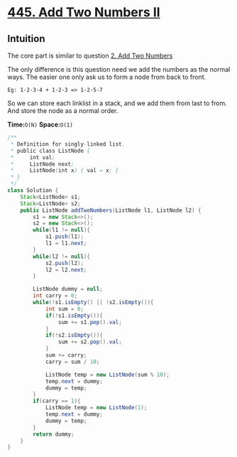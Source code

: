 
# [445. Add Two Numbers II](https://leetcode.com/problems/add-two-numbers-ii/)

## Intuition

The core part is similar to question [2. Add Two Numbers](https://leetcode.com/problems/add-two-numbers/)

The only difference is this question need we add the numbers as the normal ways. The easier one only ask us to form a node from back to front.

```Eg: 1-2-3-4 + 1-2-3 => 1-2-5-7```

So we can store each linklist in a stack, and we add them from last to from. And store the node as a normal order.

**Time:**`O(N)`
**Space:**`O(1)`

```java
/**
 * Definition for singly-linked list.
 * public class ListNode {
 *     int val;
 *     ListNode next;
 *     ListNode(int x) { val = x; }
 * }
 */
class Solution {
    Stack<ListNode> s1;
    Stack<ListNode> s2;
    public ListNode addTwoNumbers(ListNode l1, ListNode l2) {
        s1 = new Stack<>();
        s2 = new Stack<>();
        while(l1 != null){
            s1.push(l1);
            l1 = l1.next;
        }
        while(l2 != null){
            s2.push(l2);
            l2 = l2.next;
        }

        ListNode dummy = null;
        int carry = 0;
        while(!s1.isEmpty() || !s2.isEmpty()){
            int sum = 0;
            if(!s1.isEmpty()){
                sum += s1.pop().val;
            }
            if(!s2.isEmpty()){
                sum += s2.pop().val;
            }
            sum += carry;
            carry = sum / 10;

            ListNode temp = new ListNode(sum % 10);
            temp.next = dummy;
            dummy = temp;
        }
        if(carry == 1){
            ListNode temp = new ListNode(1);
            temp.next = dummy;
            dummy = temp;
        }
        return dummy;
    }
}

```